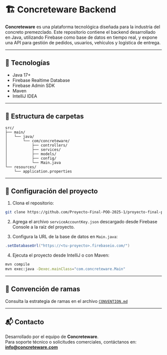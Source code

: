 # 🏗️ Concreteware Backend

**Concreteware** es una plataforma tecnológica diseñada para la industria del concreto premezclado. Este repositorio contiene el backend desarrollado en Java, utilizando Firebase como base de datos en tiempo real, y expone una API para gestión de pedidos, usuarios, vehículos y logística de entrega.

---

## 🚀 Tecnologías

- Java 17+
- Firebase Realtime Database
- Firebase Admin SDK
- Maven
- IntelliJ IDEA

---

## 🧱 Estructura de carpetas

```
src/
├── main/
│   └── java/
│       └── com/concreteware/
│           ├── controllers/
│           ├── services/
│           ├── models/
│           ├── config/
│           └── Main.java
└── resources/
    └── application.properties
```

---

## 🔧 Configuración del proyecto

1. Clona el repositorio:

```bash
git clone https://github.com/Proyecto-Final-POO-2025-1/proyecto-final-poo-2025-1.git
```

2. Agrega el archivo `serviceAccountKey.json` descargado desde Firebase Console a la raíz del proyecto.

3. Configura la URL de la base de datos en `Main.java`:

```java
.setDatabaseUrl("https://<tu-proyecto>.firebaseio.com/")
```

4. Ejecuta el proyecto desde IntelliJ o con Maven:

```bash
mvn compile
mvn exec:java -Dexec.mainClass="com.concreteware.Main"
```

---

## 🌳 Convención de ramas

Consulta la estrategia de ramas en el archivo [`CONVENTION.md`](./CONVENTION.md)

---

## 📬 Contacto

Desarrollado por el equipo de **Concreteware**.  
Para soporte técnico o solicitudes comerciales, contáctanos en: **info@concreteware.com**